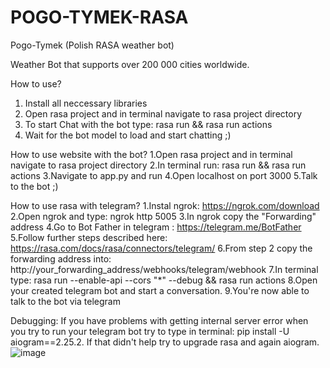 # POGO-TYMEK-RASA
Pogo-Tymek (Polish RASA weather bot)

Weather Bot that supports over 200 000 cities worldwide.

How to use?
1. Install all neccessary libraries
2. Open rasa project and in terminal navigate to rasa project directory
3. To start Chat with the bot type:  rasa run && rasa run actions
4. Wait for the bot model to load and start chatting ;)


How to use website with the bot?
1.Open rasa project and in terminal navigate to rasa project directory
2.In terminal run: rasa run && rasa run actions
3.Navigate to app.py and run
4.Open localhost on port 3000
5.Talk to the bot ;)


How to use rasa with telegram?
1.Instal ngrok: https://ngrok.com/download
2.Open ngrok and type: ngrok http 5005
3.In ngrok copy the "Forwarding" address
4.Go to Bot Father in telegram : https://telegram.me/BotFather
5.Follow further steps described here: https://rasa.com/docs/rasa/connectors/telegram/
6.From step 2 copy the forwarding address into: http://your_forwarding_address/webhooks/telegram/webhook
7.In terminal type: rasa run --enable-api --cors "*" --debug && rasa run actions
8.Open your created telegram bot and start a conversation.
9.You're now able to talk to the bot via telegram


Debugging:
  If you have problems with getting internal server error when you try to run your telegram bot
  try to type in terminal: pip install -U aiogram==2.25.2.
  If that didn't help try to upgrade rasa and again aiogram.
  ![image](https://github.com/KrysztofN/POGO-TYMEK-RASA-/assets/149100411/de2de1ea-0bcd-43de-8017-4b2c6e380a83)
